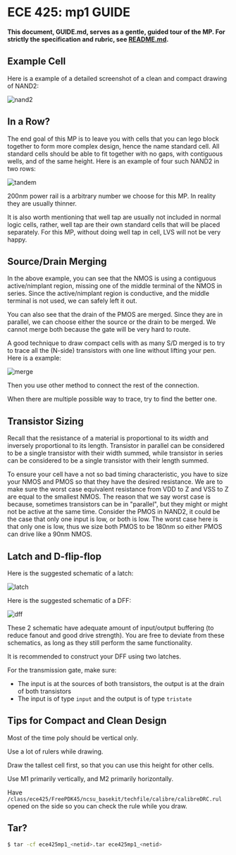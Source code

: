 # ECE 425: mp1 GUIDE

**This document, GUIDE.md, serves as a gentle, guided tour of the MP. For strictly the specification and rubric, see [README.md](./README.md).**

## Example Cell

Here is a example of a detailed screenshot of a clean and compact drawing of NAND2:

![nand2](./docs/images/nand2.png)

## In a Row?

The end goal of this MP is to leave you with cells that you can lego block together to form more complex design,
hence the name standard cell. All standard cells should be able to fit together with no gaps,
with contiguous wells, and of the same height. Here is an example of four such NAND2 in two rows:

![tandem](./docs/images/tandem.png)

200nm power rail is a arbitrary number we choose for this MP. In reality they are usually thinner.

It is also worth mentioning that well tap are usually not included in normal logic cells,
rather, well tap are their own standard cells that will be placed separately.
For this MP, without doing well tap in cell, LVS will not be very happy.

## Source/Drain Merging

In the above example, you can see that the NMOS is using a contiguous active/nimplant region,
missing one of the middle terminal of the NMOS in series. Since the active/nimplant region is conductive,
and the middle terminal is not used, we can safely left it out.

You can also see that the drain of the PMOS are merged. Since they are in parallel,
we can choose either the source or the drain to be merged.
We cannot merge both because the gate will be very hard to route.

A good technique to draw compact cells with as many S/D merged is to try to trace all the (N-side)
transistors with one line without lifting your pen. Here is a example:

![merge](./docs/images/merge.png)

Then you use other method to connect the rest of the connection.

When there are multiple possible way to trace, try to find the better one.

## Transistor Sizing

Recall that the resistance of a material is proportional to its width and inversely proportional to its length.
Transistor in parallel can be considered to be a single transistor with their width summed,
while transistor in series can be considered to be a single transistor with their length summed.

To ensure your cell have a not so bad timing characteristic,
you have to size your NMOS and PMOS so that they have the desired resistance.
We are to make sure the worst case equivalent resistance from VDD to Z and VSS to Z are equal to the smallest NMOS.
The reason that we say worst case is because, sometimes transistors can be in "parallel",
but they might or might not be active at the same time. Consider the PMOS in NAND2,
it could be the case that only one input is low, or both is low.
The worst case here is that only one is low, thus we size both PMOS to be 180nm
so either PMOS can drive like a 90nm NMOS.

## Latch and D-flip-flop

Here is the suggested schematic of a latch:

![latch](./docs/images/latch.svg)

Here is the suggested schematic of a DFF:

![dff](./docs/images/dff.svg)

These 2 schematic have adequate amount of input/output buffering (to reduce fanout and good drive strength).
You are free to deviate from these schematics, as long as they still perform the same functionality.

It is recommended to construct your DFF using two latches.

For the transmission gate, make sure:
- The input is at the sources of both transistors, the output is at the drain of both transistors
- The input is of type `input` and the output is of type `tristate`

## Tips for Compact and Clean Design

Most of the time poly should be vertical only.

Use a lot of rulers while drawing.

Draw the tallest cell first, so that you can use this height for other cells.

Use M1 primarily vertically, and M2 primarily horizontally.

Have `/class/ece425/FreePDK45/ncsu_basekit/techfile/calibre/calibreDRC.rul`
opened on the side so you can check the rule while you draw.



## Tar?
```bash
$ tar -cf ece425mp1_<netid>.tar ece425mp1_<netid>
```
